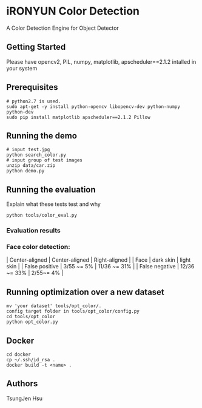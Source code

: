 # iRONYUN Color Detection

A Color Detection Engine for Object Detector

## Getting Started

Please have opencv2, PIL, numpy, matplotlib, apscheduler==2.1.2 intalled in your system

## Prerequisites
```
# python2.7 is used.
sudo apt-get -y install python-opencv libopencv-dev python-numpy python-dev
sudo pip install matplotlib apscheduler==2.1.2 Pillow
```

## Running the demo

```
# input test.jpg
python search_color.py
# input group of test images
unzip data/car.zip
python demo.py
```

## Running the evaluation

Explain what these tests test and why

```
python tools/color_eval.py
```
### Evaluation results
### Face color detection:

| Center-aligned | Center-aligned | Right-aligned |
| Face         |     dark skin      |     light skin |
| False positive   | 3/55 ~= 5%     | 11/36 ~= 31%   |
| False negative     | 12/36 ~= 33%       | 2/55~= 4%    |

## Running optimization over a new dataset

```
mv 'your dataset' tools/opt_color/.
config target folder in tools/opt_color/config.py
cd tools/opt_color
python opt_color.py
```

## Docker

```
cd docker
cp ~/.ssh/id_rsa .
docker build -t <name> .
```

## Authors

TsungJen Hsu
